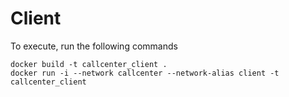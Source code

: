 
# Client

To execute, run the following commands

```
docker build -t callcenter_client .
docker run -i --network callcenter --network-alias client -t callcenter_client
```
